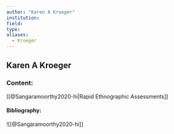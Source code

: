 ```yaml
---
author: "Karen A Kroeger"
institution:
field:
type:
aliases:
  - Kroeger
---
```


## Karen A Kroeger

### Content:
[[@Sangaramoorthy2020-hi|Rapid Ethnographic Assessments]]

#### Bibliography:

![[@Sangaramoorthy2020-hi]]